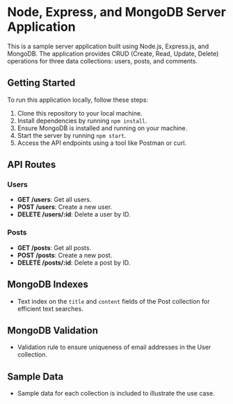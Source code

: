 # Node, Express, and MongoDB Server Application

This is a sample server application built using Node.js, Express.js, and MongoDB. The application provides CRUD (Create, Read, Update, Delete) operations for three data collections: users, posts, and comments.

## Getting Started

To run this application locally, follow these steps:

1. Clone this repository to your local machine.
2. Install dependencies by running `npm install`.
3. Ensure MongoDB is installed and running on your machine.
4. Start the server by running `npm start`.
5. Access the API endpoints using a tool like Postman or curl.

## API Routes

### Users

- **GET /users**: Get all users.
- **POST /users**: Create a new user.
- **DELETE /users/:id**: Delete a user by ID.

### Posts

- **GET /posts**: Get all posts.
- **POST /posts**: Create a new post.
- **DELETE /posts/:id**: Delete a post by ID.



## MongoDB Indexes

- Text index on the `title` and `content` fields of the Post collection for efficient text searches.

## MongoDB Validation

- Validation rule to ensure uniqueness of email addresses in the User collection.

## Sample Data

- Sample data for each collection is included to illustrate the use case.
